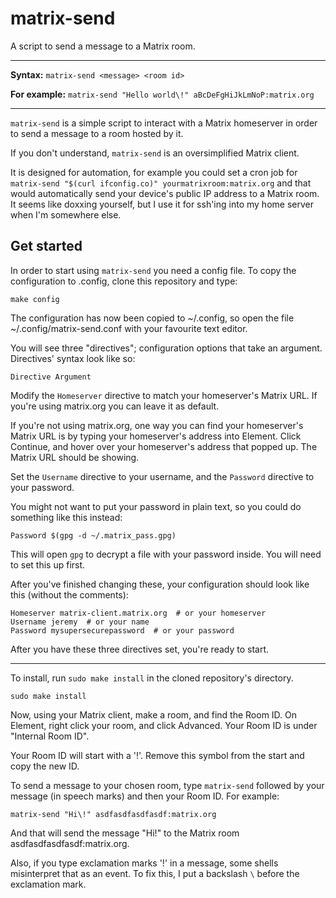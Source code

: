 # matrix-send
A script to send a message to a Matrix room.

---

**Syntax:** `matrix-send <message> <room id>`

**For example:** `matrix-send "Hello world\!" aBcDeFgHiJkLmNoP:matrix.org`

---

`matrix-send` is a simple script to interact with a Matrix homeserver in order to send a message to a room hosted by it.

If you don't understand, `matrix-send` is an oversimplified Matrix client.

It is designed for automation, for example you could set a cron job for `matrix-send "$(curl ifconfig.co)" yourmatrixroom:matrix.org` and that would automatically send your device's public IP address to a Matrix room. It seems like doxxing yourself, but I use it for ssh'ing into my home server when I'm somewhere else.

## Get started

In order to start using `matrix-send` you need a config file. To copy the configuration to .config, clone this repository and type:

    make config

The configuration has now been copied to ~/.config, so open the file ~/.config/matrix-send.conf with your favourite text editor.

You will see three "directives"; configuration options that take an argument. Directives' syntax look like so:

    Directive Argument

Modify the `Homeserver` directive to match your homeserver's Matrix URL. If you're using matrix.org you can leave it as default.

If you're not using matrix.org, one way you can find your homeserver's Matrix URL is by typing your homeserver's address into Element. Click Continue, and hover over your homeserver's address that popped up. The Matrix URL should be showing.

Set the `Username` directive to your username, and the `Password` directive to your password.

You might not want to put your password in plain text, so you could do something like this instead:

    Password $(gpg -d ~/.matrix_pass.gpg)

This will open `gpg` to decrypt a file with your password inside. You will need to set this up first.

After you've finished changing these, your configuration should look like this (without the comments):

    Homeserver matrix-client.matrix.org  # or your homeserver
    Username jeremy  # or your name
    Password mysupersecurepassword  # or your password

After you have these three directives set, you're ready to start.

---

To install, run `sudo make install` in the cloned repository's directory.

    sudo make install

Now, using your Matrix client, make a room, and find the Room ID. On Element, right click your room, and click Advanced. Your Room ID is under "Internal Room ID".

Your Room ID will start with a '!'. Remove this symbol from the start and copy the new ID.

To send a message to your chosen room, type `matrix-send` followed by your message (in speech marks) and then your Room ID. For example:

    matrix-send "Hi\!" asdfasdfasdfasdf:matrix.org

And that will send the message "Hi!" to the Matrix room asdfasdfasdfasdf:matrix.org.

Also, if you type exclamation marks '!' in a message, some shells misinterpret that as an event. To fix this, I put a backslash `\` before the exclamation mark.
